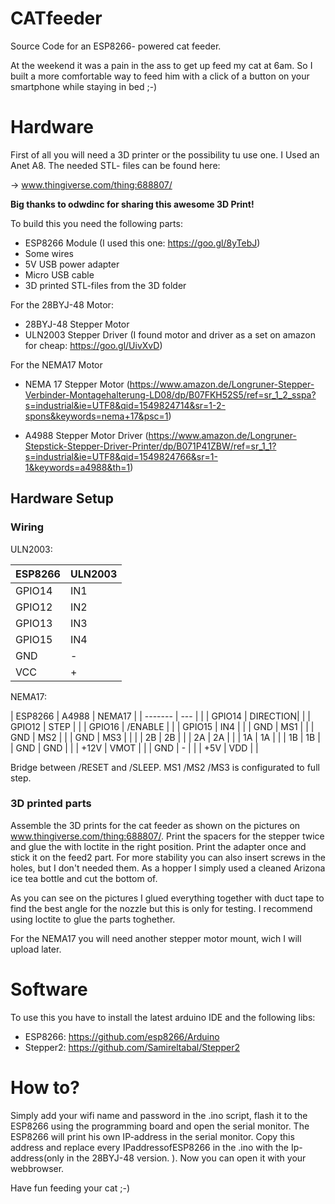 # CATfeeder
Source Code for an ESP8266- powered cat feeder.

At the weekend it was a pain in the ass to get up feed my cat at 6am. 
So I built a more comfortable way to feed him with a click of a button on your smartphone while staying in bed ;-)

# Hardware

First of all you will need a 3D printer or the possibility tu use one.
I Used an Anet A8.
The needed STL- files can be found here:

->  www.thingiverse.com/thing:688807/

**Big thanks to odwdinc for sharing this awesome 3D Print!**

To build this you need the following parts:

- ESP8266 Module (I used this one: https://goo.gl/8yTebJ)
- Some wires
- 5V USB power adapter
- Micro USB cable
- 3D printed STL-files from the 3D folder

For the 28BYJ-48 Motor:
- 28BYJ-48 Stepper Motor
- ULN2003 Stepper Driver (I found motor and driver as a set on amazon for cheap: https://goo.gl/UivXvD)

For the NEMA17 Motor
- NEMA 17 Stepper Motor (https://www.amazon.de/Longruner-Stepper-Verbinder-Montagehalterung-LD08/dp/B07FKH52S5/ref=sr_1_2_sspa?s=industrial&ie=UTF8&qid=1549824714&sr=1-2-spons&keywords=nema+17&psc=1)

- A4988 Stepper Motor Driver (https://www.amazon.de/Longruner-Stepstick-Stepper-Driver-Printer/dp/B071P41ZBW/ref=sr_1_1?s=industrial&ie=UTF8&qid=1549824766&sr=1-1&keywords=a4988&th=1)


## Hardware Setup

### Wiring

ULN2003:

| ESP8266  | ULN2003|
| -------  | ---    |
| GPIO14   | IN1    |
| GPIO12   | IN2    |
| GPIO13   | IN3    |
| GPIO15   | IN4    |
| GND      |  -     |
| VCC      |  +     |

NEMA17:

| ESP8266  |  A4988   | NEMA17 |
| -------  | ---      |        |
| GPIO14   | DIRECTION|        |
| GPIO12   | STEP     |        |
| GPIO16   | /ENABLE  |        |
| GPIO15   | IN4      |        |
| GND      |  MS1     |        |
| GND      |  MS2     |        |
| GND      |  MS3     |        |
|          |  2B      |   2B   |
|          |  2A      |   2A   |
|          |  1A      |   1A   |
|          |  1B      |   1B   |
| GND      |  GND     |        |
| +12V     |  VMOT    |        |
| GND      |  -       |        |
| +5V      |  VDD     |        |

Bridge between /RESET and /SLEEP.
MS1 /MS2 /MS3 is configurated to full step.

### 3D printed parts
Assemble the 3D prints for the cat feeder as shown on the pictures on www.thingiverse.com/thing:688807/.
Print the spacers for the stepper twice and glue the with loctite in the right position.
Print the adapter once and stick it on the feed2 part. 
For more stability you can also insert screws in the holes, but I don't needed them.
As a hopper I simply used a cleaned Arizona ice tea bottle and cut the bottom of.

As you can see on the pictures I glued everything together with duct tape to find the best angle for the nozzle but this is only for testing.
I recommend using loctite to glue the parts toghether.

For the NEMA17 you will need another stepper motor mount, wich I will upload later.

# Software

To use this you have to install the latest arduino IDE and the following libs:

- ESP8266:  https://github.com/esp8266/Arduino
- Stepper2: https://github.com/Samireltabal/Stepper2 

# How to?

Simply add your wifi name and password in the .ino script, flash it to the ESP8266 using the programming board and open the serial monitor.
The ESP8266 will print his own IP-address in the serial monitor.
Copy this address and replace every IPaddressofESP8266 in the .ino with the Ip-address(only in the 28BYJ-48 version. ).
Now you can open it with your webbrowser.

Have fun feeding your cat ;-)



